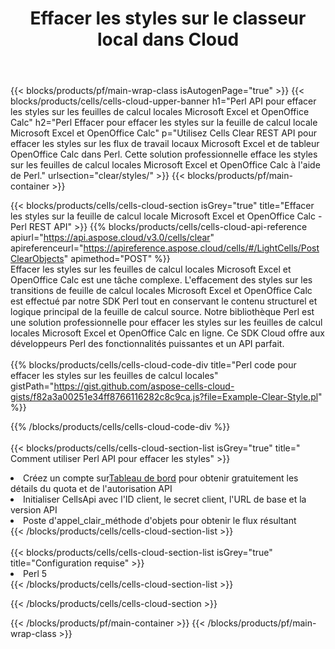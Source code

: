 ﻿---
title:  Effacer les styles sur le classeur local dans Cloud
description:  API Cloud et SDK pour effacer les styles sur Microsoft Excel et OpenOffice Calc. Effacez les styles sur les feuilles de calcul locales par le Cells Cloud API. Le SDK prend en charge les types de langages de développement. Ils incluent Android, C#, Go, Java, NodeJS, Perl, PHP, Python, Ruby et Swift.
url: /fr/perl/clear/styles/
---
{{< blocks/products/pf/main-wrap-class isAutogenPage="true" >}}
{{< blocks/products/cells/cells-cloud-upper-banner h1="Perl API pour effacer les styles sur les feuilles de calcul locales Microsoft Excel et OpenOffice Calc" h2="Perl Effacer pour effacer les styles sur la feuille de calcul locale Microsoft Excel et OpenOffice Calc" p="Utilisez Cells Clear REST API pour effacer les styles sur les flux de travail locaux Microsoft Excel et de tableur OpenOffice Calc dans Perl. Cette solution professionnelle efface les styles sur les feuilles de calcul locales Microsoft Excel et OpenOffice Calc à l\'aide de Perl." urlsection="clear/styles/" >}}
{{< blocks/products/pf/main-container >}}

{{< blocks/products/cells/cells-cloud-section isGrey="true" title="Effacer les styles sur la feuille de calcul locale Microsoft Excel et OpenOffice Calc - Perl REST API" >}}
{{% blocks/products/cells/cells-cloud-api-reference apiurl="https://api.aspose.cloud/v3.0/cells/clear" apireferenceurl="https://apireference.aspose.cloud/cells/#/LightCells/PostClearObjects" apimethod="POST" %}}
<br/>
Effacer les styles sur les feuilles de calcul locales Microsoft Excel et OpenOffice Calc est une tâche complexe. L'effacement des styles sur les transitions de feuille de calcul locales Microsoft Excel et OpenOffice Calc est effectué par notre SDK Perl tout en conservant le contenu structurel et logique principal de la feuille de calcul source. Notre bibliothèque Perl est une solution professionnelle pour effacer les styles sur les feuilles de calcul locales Microsoft Excel et OpenOffice Calc en ligne. Ce SDK Cloud offre aux développeurs Perl des fonctionnalités puissantes et un API parfait.
<br/>
<br/>
{{% blocks/products/cells/cells-cloud-code-div title="Perl code pour effacer les styles sur les feuilles de calcul locales" gistPath="https://gist.github.com/aspose-cells-cloud-gists/f82a3a00251e34ff8766116282c8c9ca.js?file=Example-Clear-Style.pl" %}}
  
{{% /blocks/products/cells/cells-cloud-code-div %}}
<br/>
<br/>
{{< blocks/products/cells/cells-cloud-section-list isGrey="true" title=" Comment utiliser Perl API pour effacer les styles" >}}
<li> Créez un compte sur<a href="https://dashboard.aspose.cloud/">Tableau de bord</a> pour obtenir gratuitement les détails du quota et de l'autorisation API</li>
<li>Initialiser CellsApi avec l'ID client, le secret client, l'URL de base et la version API</li>
<li>Poste d'appel_clair_méthode d'objets pour obtenir le flux résultant</li>
{{< /blocks/products/cells/cells-cloud-section-list >}}
<br/>
<br/>
{{< blocks/products/cells/cells-cloud-section-list isGrey="true" title="Configuration requise" >}}
<li>Perl 5</li>
{{< /blocks/products/cells/cells-cloud-section-list >}}

{{< /blocks/products/cells/cells-cloud-section >}}

{{< /blocks/products/pf/main-container >}}
{{< /blocks/products/pf/main-wrap-class >}}
